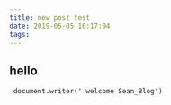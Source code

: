 ```yaml
---
title: new post test
date: 2019-05-05 16:17:04
tags:
---
```



## hello

```
 document.writer(' welcome Sean_Blog')

```